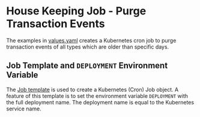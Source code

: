 # House Keeping Job - Purge Transaction Events

The examples in [values.yaml](./values-purge-transaction-events-job.yaml) creates a Kubernetes cron job to purge transaction events of all types which are older than specific days.

## Job Template and `DEPLOYMENT` Environment Variable

The [Job template](../../helm/templates/job.yaml) is used to create a Kubernetes (Cron) Job object. A feature of this template is to set the environment variable `DEPLOYMENT` with the full deployment name. The deployment name is equal to the Kubernetes service name.
